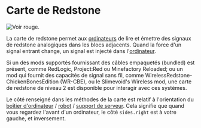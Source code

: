 # Carte de Redstone

![Voir rouge.](oredict:opencomputers:redstoneCard1)

La carte de redstone permet aux [ordinateurs](../general/computer.md) de lire et émettre des signaux de redstone analogiques dans les blocs adjacents. Quand la force d'un signal entrant change, un signal est injecté dans l'[ordinateur](../general/computer.md).

Si un des mods supportés fournissant des câbles empaquetés (bundled) est présent, comme RedLogic, Project:Red ou Minefactory Reloaded; ou un mod qui fournit des capacités de signal sans fil, comme WirelessRedstone-ChickenBonesEdition (WR-CBE), ou le Slimevoid's Wireless mod, une carte de redstone de niveau 2 est disponible pour interagir avec ces systèmes.

Le côté renseigné dans les méthodes de la carte est relatif à l'orientation du [boîtier d'ordinateur](../block/case1.md) / [robot](../block/robot.md) / [support de serveur](../block/serverRack.md). Cela signifie que quand vous regardez l'avant d'un ordinateur, le côté `sides.right` est à votre gauche, et inversement.
